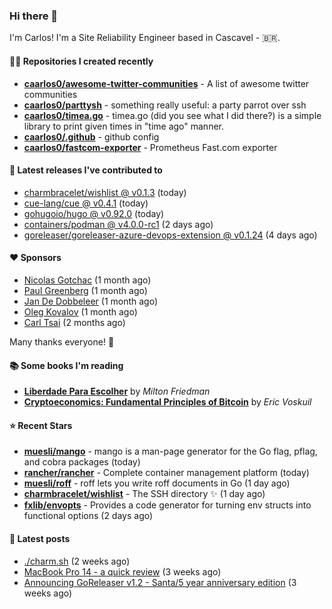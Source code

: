 ### Hi there 👋

I'm Carlos! I'm a Site Reliability Engineer based in Cascavel - 🇧🇷.

#### 👨‍💻 Repositories I created recently
- **[caarlos0/awesome-twitter-communities](https://github.com/caarlos0/awesome-twitter-communities)** - A list of awesome twitter communities
- **[caarlos0/parttysh](https://github.com/caarlos0/parttysh)** - something really useful: a party parrot over ssh
- **[caarlos0/timea.go](https://github.com/caarlos0/timea.go)** - timea.go (did you see what I did there?) is a simple library to print given times in &#34;time ago&#34; manner.
- **[caarlos0/.github](https://github.com/caarlos0/.github)** - github config
- **[caarlos0/fastcom-exporter](https://github.com/caarlos0/fastcom-exporter)** - Prometheus Fast.com exporter

#### 🚀 Latest releases I've contributed to


- [charmbracelet/wishlist @ v0.1.3](https://github.com/charmbracelet/wishlist/releases/tag/v0.1.3) (today)
- [cue-lang/cue @ v0.4.1](https://github.com/cue-lang/cue/releases/tag/v0.4.1) (today)
- [gohugoio/hugo @ v0.92.0](https://github.com/gohugoio/hugo/releases/tag/v0.92.0) (today)
- [containers/podman @ v4.0.0-rc1](https://github.com/containers/podman/releases/tag/v4.0.0-rc1) (2 days ago)
- [goreleaser/goreleaser-azure-devops-extension @ v0.1.24](https://github.com/goreleaser/goreleaser-azure-devops-extension/releases/tag/v0.1.24) (4 days ago)

#### ❤️ Sponsors
- [Nicolas Gotchac](https://github.com/ngotchac) (1 month ago)
- [Paul Greenberg](https://github.com/greenpau) (1 month ago)
- [Jan De Dobbeleer](https://github.com/JanDeDobbeleer) (1 month ago)
- [Oleg Kovalov](https://github.com/cristaloleg) (1 month ago)
- [Carl Tsai](https://github.com/moonape1226) (2 months ago)

Many thanks everyone! 🙏

#### 📚 Some books I'm reading
- **[Liberdade Para Escolher](https://www.goodreads.com/book/show/17238591-liberdade-para-escolher)** by _Milton Friedman_
- **[Cryptoeconomics: Fundamental Principles of Bitcoin](https://www.goodreads.com/book/show/56919322-cryptoeconomics)** by _Eric Voskuil_

#### ⭐ Recent Stars


- **[muesli/mango](https://github.com/muesli/mango)** - mango is a man-page generator for the Go flag, pflag, and cobra packages (today)
- **[rancher/rancher](https://github.com/rancher/rancher)** - Complete container management platform (today)
- **[muesli/roff](https://github.com/muesli/roff)** - roff lets you write roff documents in Go (1 day ago)
- **[charmbracelet/wishlist](https://github.com/charmbracelet/wishlist)** - The SSH directory ✨ (1 day ago)
- **[fxlib/envopts](https://github.com/fxlib/envopts)** - Provides a code generator for turning env structs into functional options (2 days ago)

#### 📄 Latest posts
- [./charm.sh](https://carlosbecker.com/posts/charm/) (2 weeks ago)
- [MacBook Pro 14 - a quick review](https://carlosbecker.com/posts/macbook-pro-14/) (3 weeks ago)
- [Announcing GoReleaser v1.2 - Santa/5 year anniversary edition](https://carlosbecker.com/posts/goreleaser-v1.2/) (3 weeks ago)
